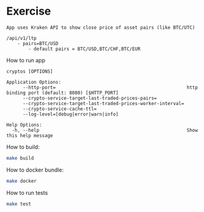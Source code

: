# Exercise

```
App uses Kraken API to show close price of asset pairs (like BTC/UTC)

/api/v1/ltp
    - pairs=BTC/USD
        - default pairs = BTC/USD,BTC/CHF,BTC/EUR
```

How to run app
```
cryptos [OPTIONS]

Application Options:
      --http-port=                                                http binding port (default: 8080) [$HTTP_PORT]
      --crypto-service-target-last-traded-prices-pairs=
      --crypto-service-target-last-traded-prices-worker-interval=
      --crypto-service-cache-ttl=
      --log-level=[debug|error|warn|info]

Help Options:
  -h, --help                                                      Show this help message
```

How to build:
```sh
make build
```

How to docker bundle:
```sh
make docker
```

How to run tests
```sh
make test
```